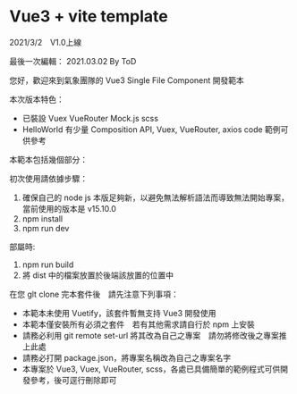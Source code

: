 # Vue3 + vite template
2021/3/2　V1.0上線

最後一次編輯： 2021.03.02 By ToD

您好，歡迎來到氣象團隊的 Vue3 Single File Component 開發範本

本次版本特色：
* 已裝設 Vuex VueRouter Mock.js scss
* HelloWorld 有少量 Composition API, Vuex, VueRouter, axios code 範例可供參考 

本範本包括幾個部分：

初次使用請依據步驟：
1. 確保自己的 node js 本版足夠新，以避免無法解析語法而導致無法開始專案，當前使用的版本是 v15.10.0
2. npm install
3. npm run dev

部屬時:
1. npm run build
2. 將 dist 中的檔案放置於後端該放置的位置中

在您 glt clone 完本套件後　請先注意下列事項：
* 本範本未使用 Vuetify，該套件暫無支持 Vue3 開發使用
* 本範本僅安裝所有必須之套件　若有其他需求請自行於 npm 上安裝
* 請務必利用 git remote set-url 將其改為自己之專案　請勿將修改後之專案推上此處
* 請務必打開 package.json，將專案名稱改為自己之專案名字
* 本專案於 Vue3, Vuex, VueRouter, scss，各處已具備簡單的範例程式可供開發參考，後可逕行刪除即可
